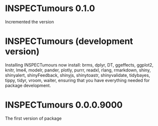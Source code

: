 # INSPECTumours 0.1.0

Incremented the version

INSPECTumours (development version)
=================================================================================

Installing INSPECTumours now install:  brms,
    dplyr,
    DT,
    ggeffects,
    ggplot2,
    knitr,
    lme4,
    modelr,
    pander,
    plotly,
    purrr,
    readxl,
    rlang,
    rmarkdown,
    shiny,
    shinyalert,
    shinyFeedback,
    shinyjs,
    shinytoastr,
    shinyvalidate,
    tidybayes,
    tippy,
    tidyr,
    vroom,
    waiter, ensuring that you have everything needed for package development. 
    
# INSPECTumours 0.0.0.9000

The first version of package
